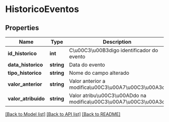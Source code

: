 # HistoricoEventos

## Properties
Name | Type | Description | Notes
------------ | ------------- | ------------- | -------------
**id_historico** | **int** | C\u00C3\u00B3digo identificador do evento | 
**data_historico** | **string** | Data do evento | 
**tipo_historico** | **string** | Nome do campo alterado | 
**valor_anterior** | **string** | Valor anterior a modifica\u00C3\u00A7\u00C3\u00A3o | [optional] 
**valor_atribuido** | **string** | Valor atribu\u00C3\u00ADdo na modifica\u00C3\u00A7\u00C3\u00A3o | 

[[Back to Model list]](../README.md#documentation-for-models) [[Back to API list]](../README.md#documentation-for-api-endpoints) [[Back to README]](../README.md)


